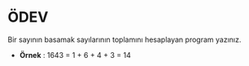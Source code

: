 # ÖDEV
Bir sayının basamak sayılarının toplamını hesaplayan program yazınız.

- **Örnek** : 1643 = 1 + 6 + 4 + 3 = 14